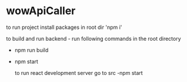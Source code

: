 # wowApiCaller

to run project install packages in root dir 'npm i'

to build and run backend - run following commands in the root directory

- npm run build
- npm start

  to run react development server go to src
  -npm start
